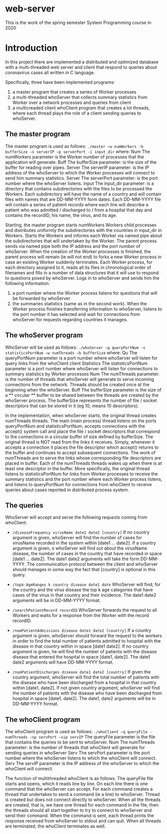 # web-server

This is the work of the spring semester System Programming course in 2020 

# Introduction

In this project there are implemented a distributed and optimized database with a multi-threaded web server and client that respond to queries about coronavirus cases all written in C language.

Specifically, three have been implemented programs:
1)    a master program that creates a series of Worker processes
2)    a multi-threaded whoServer that collects summary statistics from Worker over a network
processes and queries from client 
3)    a multicreaded client whoClient program that creates a lot
threads, where each thread plays the role of a client sending queries to whoServer.

## The master program
The master program is used as follows:
`./master –w numWorkers -b bufferSize –s serverIP –p serverPort -i input_dir`
where:
Num The numWorkers parameter is the Worker number of processes that the application will generate.
Buff The bufferSize parameter: is the size of the buffer for reading over pipes.
Server The serverIP parameter: is the IP address of the whoServer to which the Worker processes will connect to
send him summary statistics.
Server The serverPort parameter: is the port number where the whoServer listens.
Input The input_dir parameter: is a directory that contains subdirectories with the files to be processed
the Workers.
Each subdirectory will have the name of a country and will contain files with
names that are DD-MM-YYYY form dates. Each DD-MM-YYYY file will contain a series of patient records where each line will describe a patient who was admitted / discharged to / from a hospital that day and contains the recordID, his name,
the virus, and its age.


Starting, the master program starts numWorkers Workers child processes and distributes
uniformly the subdirectories with the countries in input_dir in Workers. Starts the Workers and informs each Worker via named pipe about the subdirectories that will
undertaken by the Worker. The parent process sends via named pipe both the IP address and the port number of whoServer.
When the creation of the Worker processes is finished, the parent process will remain (ie will not end) to
forks a new Worker process in case an existing Worker suddenly terminates.
Each Worker process, for each directory assigned to it, reads all its files in chronological order
of filenames and fills in a number of data structures that it will use to respond to
questions posed by whoServer. Logs in to whoServer and sends him the following information:
1)    a port number where the Worker process listens for questions that will be forwarded by whoServer 
2)    the summaries statistics (same as in the second work). When the Worker process finishes transferring information to whoServer,
listens to the port number it has selected and wait for connections from whoServer for requests regarding
countries it manages.


## The whoServer program 
WhoServer will be used as follows:
`./whoServer –q queryPortNum -s statisticsPortNum –w numThreads –b bufferSize`
where:
Qu The queryPortNum parameter is a port number where whoServer will listen for query links
from the whoClient client
Statistics The statisticsPortNum parameter is a port number where whoServer will listen for connections to
summary statistics by Worker processes
Num The numThreads parameter: is the number of threads that whoServer will generate to serve
incoming connections from the network. Threads should be created once at the beginning when the
whoServer.
Buff The bufferSize parameter is the size of a ** circular ** buffer to be shared between the threads
are created by the whoServer process. The bufferSize represents the number of file / socket descriptors that
can be stored in it (eg 10, means 10 descriptors).

In the implementation, when whoServer starts, the original thread creates numThreads threads. The
main (main process) thread listens on the ports queryPortNum and statisticsPortNum, accepts connections
with the accept() system call and place the file / socket descriptors that
correspond to the connections in a circular buffer of size defined by bufferSize. The original thread is NOT
read from the links it receives. Simply, whenever it accepts a connection it places the file descriptor
which accept() returns to the buffer and continues to accept subsequent connections. The work of numThreads
are to serve the links whose corresponding file descriptors are placed in
buffer. Each of the numThreads threads wakes up when there is at least one descriptor in the buffer.
More specifically, the original thread listens to statisticsPortNum for links from Worker processes to
receive the summary statistics and the port number where each Worker process listens, and listens to
queryPortNum for connections from whoClient to receive queries about cases reported in
distributed process system.


## The queries
WhoServer will accept and serve the following requests coming from whoClient.

*    `/diseaseFrequency virusName date1 date2 [country]`
If no country argument is given, whoServer will find the number of cases for virusName
recorded in the system within [date1 ... date2]. If a country argument is given, ο
whoServer will find out about the virusName disease, the number of cases in the country that have
recorded in space [date1 ... date2]. The date1 date2 arguments will take the form
DD-MM-YYYY. The communication protocol between the client and whoServer should
manages in some way the fact that [country] is optional in this query.


*   `/topk-AgeRanges k country disease date1 date`
WhoServer will find, for the country and the virus disease the top k age categories that have
cases of the virus in that country and their incidence. The
date1 date2 arguments will be in DD-MM-YYYY format.

*   `/searchPatientRecord recordID`
WhoServer forwards the request to all Workers and waits for a response from the Worker with the record
recordID.

*   `/numPatientAdmissions disease date1 date2 [country]`
If a country argument is given, whoServer should forward the request to the workers in order to find the
total number of patients admitted to hospital with the disease in that country within
in space [date1 date2]. If no country argument is given, he will find the number of patients with the disease
disease that entered the hospital in space [date1, date2]. The date1 date2 arguments will
have DD-MM-YYYY format.

*    `/numPatientDischarges disease date1 date2 [country]`
If given the country argument, whoServer will find the total number of patients with the disease
who have been discharged from a hospital in that country within [date1, date2]. If not given
country argument, whoServer will find the number of patients with the disease who have been discharged from
hospital in space [date1, date2]. The date1, date2 arguments will be in DD-MM-YYYY format. 


## The whoClient program
The whoClient program is used as follows:
`./whoClient –q queryFile -numThreads –sp servPort –sip servIP`
The queryFile parameter is the file that contains the queries to be sent to whoServer.
Num The numThreads parameter: is the number of threads that whoClient will generate for sending
queries in whoServer
Serv The servPort parameter is the port number where the whoServer listens to which the whoClient will connect.
Serv The servIP parameter is the IP address of the whoServer to which the whoClient will connect.

The function of multithreaded whoClient is as follows. The queryFile file starts and opens, which it reads line by line. On each line there is one command that the whoServer can accept. For each command creates a thread that undertakes to send a command (ie a line) to whoServer. Thread
is created but does not connect directly to whoServer. When all the threads are created, that is, we have one
thread for each command in the file, then the threads should all start together to try to connect
to whoServer and send their command. When the command is sent, each thread prints the response received
from whoServer to stdout and can quit. When all threads are terminated, the whoClient terminates as well. 


